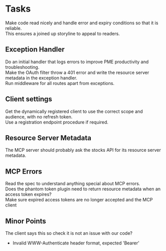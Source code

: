 # Tasks

Make code read nicely and handle error and expiry conditions so that it is reliable.\
This ensures a joined up storyline to appeal to readers.

## Exception Handler

Do an initial handler that logs errors to improve PME productivity and troubleshooting.\
Make the OAuth filter throw a 401 error and write the resource server metadata in the exception handler.\
Run middleware for all routes apart from exceptions.

## Client settings

Get the dynamically registered client to use the correct scope and audience, with no refresh token.\
Use a registration endpoint procedure if required.

## Resource Server Metadata

The MCP server should probably ask the stocks API for its resource server metadata.

## MCP Errors

Read the spec to understand anything special about MCP errors.\
Does the phantom token plugin need to return resource metadata when an access token expires?\
Make sure expired access tokens are no longer accepted and the MCP client

## Minor Points

The client says this so check it is not an issue with our code?
- Invalid WWW-Authenticate header format, expected 'Bearer'